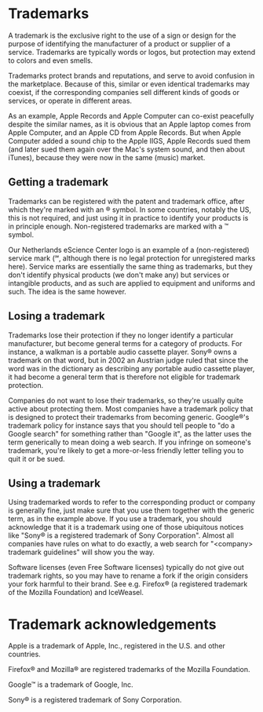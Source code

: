 # Trademarks

A trademark is the exclusive right to the use of a sign or design for the purpose of identifying the manufacturer of a product or supplier of a service. Trademarks are typically words or logos, but protection may extend to colors and even smells.

Trademarks protect brands and reputations, and serve to avoid confusion in the marketplace. Because of this, similar or even identical trademarks may coexist, if the corresponding companies sell different kinds of goods or services, or operate in different areas.

As an example, Apple Records and Apple Computer can co-exist peacefully despite the similar names, as it is obvious that an Apple laptop comes from Apple Computer, and an Apple CD from Apple Records. But when Apple Computer added a sound chip to the Apple IIGS, Apple Records sued them (and later sued them again over the Mac's system sound, and then about iTunes), because they were now in the same (music) market.

## Getting a trademark

Trademarks can be registered with the patent and trademark office, after which they're marked with an ® symbol. In some countries, notably the US, this is not required, and just using it in practice to identify your products is in principle enough. Non-registered trademarks are marked with a ™ symbol.

Our Netherlands eScience Center logo is an example of a (non-registered) service mark (℠, although there is no legal protection for unregistered marks here). Service marks are essentially the same thing as trademarks, but they don't identify physical products (we don't make any) but services or intangible products, and as such are applied to equipment and uniforms and such. The idea is the same however.

## Losing a trademark

Trademarks lose their protection if they no longer identify a particular manufacturer, but become general terms for a category of products. For instance, a walkman is a portable audio cassette player. Sony® owns a trademark on that word, but in 2002 an Austrian judge ruled that since the word was in the dictionary as describing any portable audio cassette player, it had become a general term that is therefore not eligible for trademark protection.

Companies do not want to lose their trademarks, so they're usually quite active about protecting them. Most companies have a trademark policy that is designed to protect their trademarks from becoming generic. Google®'s trademark policy for instance says that you should tell people to "do a Google search" for something rather than "Google it", as the latter uses the term generically to mean doing a web search. If you infringe on someone's trademark, you're likely to get a more-or-less friendly letter telling you to quit it or be sued.

## Using a trademark

Using trademarked words to refer to the corresponding product or company is generally fine, just make sure that you use them together with the generic term, as in the example above. If you use a trademark, you should acknowledge that it is a trademark using one of those ubiquitous notices like "Sony® is a registered trademark of Sony Corporation". Almost all companies have rules on what to do exactly, a web search for "&lt;company&gt; trademark guidelines" will show you the way.

Software licenses (even Free Software licenses) typically do not give out trademark rights, so you may have to rename a fork if the origin considers your fork harmful to their brand. See e.g. Firefox® (a registered trademark of the Mozilla Foundation) and IceWeasel.

# Trademark acknowledgements

Apple is a trademark of Apple, Inc., registered in the U.S. and other countries.

Firefox® and Mozilla® are registered trademarks of the Mozilla Foundation.

Google™ is a trademark of Google, Inc.

Sony® is a registered trademark of Sony Corporation.

